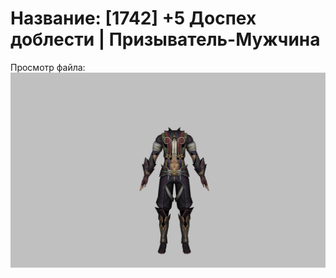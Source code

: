 # Название: [1742] +5 Доспех доблести | Призыватель-Мужчина

Просмотр файла:
![p080003.png](p080003.png)